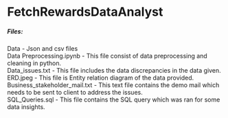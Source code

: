 # FetchRewardsDataAnalyst
##### Files:
Data - Json and csv files <br>
Data Preprocessing.ipynb - This file consist of data preprocessing and cleaning in python.<br>
Data_issues.txt - This file includes the data discrepancies in the data given.<br>
ERD.jpeg - This file is Entity relation diagram of the data provided.<br>
Business_stakeholder_mail.txt - This text file contains the demo mail which needs to be sent to client to address the issues.<br>
SQL_Queries.sql - This file contains the SQL query which was ran for some data insights.<br>
